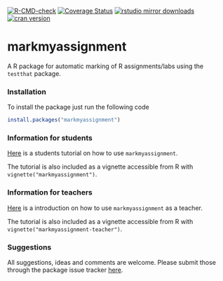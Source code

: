 [![R-CMD-check](https://github.com/MansMeg/markmyassignment/actions/workflows/check-standard.yaml/badge.svg)](https://github.com/MansMeg/markmyassignment/actions/workflows/check-standard.yaml) [![Coverage Status](https://coveralls.io/repos/MansMeg/markmyassignment/badge.svg?branch=master&service=github)](https://coveralls.io/github/MansMeg/markmyassignment?branch=master) [![rstudio mirror downloads](http://cranlogs.r-pkg.org/badges/grand-total/markmyassignment)](https://github.com/metacran/cranlogs.app)
[![cran version](http://www.r-pkg.org/badges/version/markmyassignment)](http://cran.rstudio.com/web/packages/markmyassignment)

markmyassignment
================

A R package for automatic marking of R assignments/labs using the `testthat` package.

### Installation
To install the package just run the following code 

```r
install.packages("markmyassignment")
```

### Information for students
[Here](https://htmlpreview.github.io/?https://github.com/MansMeg/markmyassignment/blob/master/inst/doc/markmyassignment.html) is a students tutorial on how to use ```markmyassignment```. 

The tutorial is also included as a vignette accessible from R with `vignette("markmyassignment")`.


### Information for teachers
[Here](https://htmlpreview.github.io/?https://github.com/MansMeg/markmyassignment/blob/master/inst/doc/markmyassignment-teacher.html) is a introduction on how to use ```markmyassignment``` as a teacher. 

The tutorial is also included as a vignette accessible from R with `vignette("markmyassignment-teacher")`.


### Suggestions
All suggestions, ideas and comments are welcome. Please submit those through the package issue tracker [here](https://github.com/MansMeg/markmyassignment/issues).

